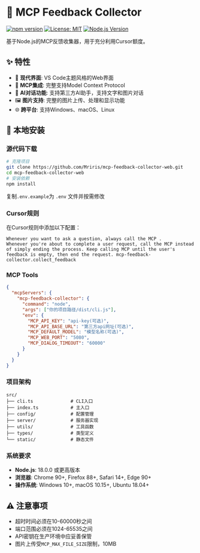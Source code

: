 # 🎯 MCP Feedback Collector

[![npm version](https://badge.fury.io/js/mcp-feedback-collector.svg)](https://www.npmjs.com/package/mcp-feedback-collector)
[![License: MIT](https://img.shields.io/badge/License-MIT-yellow.svg)](https://opensource.org/licenses/MIT)
[![Node.js Version](https://img.shields.io/badge/node-%3E%3D18.0.0-brightgreen.svg)](https://nodejs.org/)

基于Node.js的MCP反馈收集器，用于充分利用Cursor额度。

## ✨ 特性

- 🎨 **现代界面**: VS Code主题风格的Web界面
- 🔧 **MCP集成**: 完整支持Model Context Protocol
- 💬 **AI对话功能**: 支持第三方AI助手，支持文字和图片对话
- 🖼️ **图片支持**: 完整的图片上传、处理和显示功能
- 🌐 **跨平台**: 支持Windows、macOS、Linux
  
## 📝 本地安装

### 源代码下载

```bash
# 克隆项目
git clone https://github.com/Mriris/mcp-feedback-collector-web.git
cd mcp-feedback-collector-web
# 安装依赖
npm install
```

复制`.env.example`为 `.env` 文件并按需修改

### Cursor规则

在Cursor规则中添加以下配置：

```text
Whenever you want to ask a question, always call the MCP .
Whenever you're about to complete a user request, call the MCP instead of simply ending the process. Keep calling MCP until the user's feedback is empty, then end the request. mcp-feedback-collector.collect_feedback
```

### MCP Tools

```json
{
  "mcpServers": {
    "mcp-feedback-collector": {
      "command": "node",
      "args": ["你的项目路径/dist/cli.js"],
      "env": {
        "MCP_API_KEY": "api-key(可选)",
        "MCP_API_BASE_URL": "第三方api网址(可选)",
        "MCP_DEFAULT_MODEL": "模型名称(可选)",
        "MCP_WEB_PORT": "5080",
        "MCP_DIALOG_TIMEOUT": "60000"
      }
    }
  }
}
```

### 项目架构

```text
src/
├── cli.ts              # CLI入口
├── index.ts            # 主入口
├── config/             # 配置管理
├── server/             # 服务器实现
├── utils/              # 工具函数
├── types/              # 类型定义
└── static/             # 静态文件
```

### 系统要求

- **Node.js**: 18.0.0 或更高版本
- **浏览器**: Chrome 90+, Firefox 88+, Safari 14+, Edge 90+
- **操作系统**: Windows 10+, macOS 10.15+, Ubuntu 18.04+

## ⚠️ 注意事项

- 超时时间必须在10-60000秒之间
- 端口范围必须在1024-65535之间
- API密钥在生产环境中应妥善保管
- 图片上传受`MCP_MAX_FILE_SIZE`限制，10MB